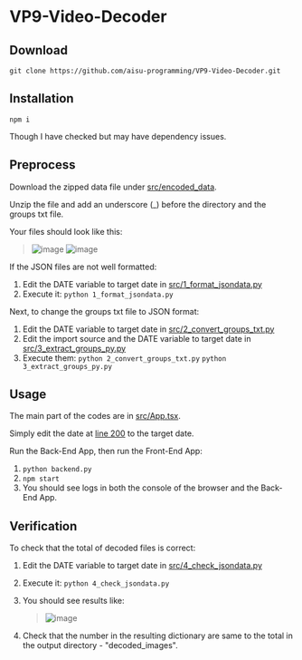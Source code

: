 # VP9-Video-Decoder

## Download
`git clone https://github.com/aisu-programming/VP9-Video-Decoder.git`

## Installation
`npm i`

Though I have checked but may have dependency issues.

## Preprocess
Download the zipped data file under [src/encoded_data](https://github.com/aisu-programming/VP9-Video-Decoder/tree/master/src/encoded_data).

Unzip the file and add an underscore (_) before the directory and the groups txt file.

Your files should look like this:
> ![image](https://github.com/aisu-programming/VP9-Video-Decoder/assets/66176726/abcabbe9-7e91-431c-b9f1-391166a4470c)
> ![image](https://github.com/aisu-programming/VP9-Video-Decoder/assets/66176726/2d705469-7d9e-4756-9d37-9c9f77b767ea)

If the JSON files are not well formatted:
1. Edit the DATE variable to target date in [src/1_format_jsondata.py](https://github.com/aisu-programming/VP9-Video-Decoder/blob/master/1_format_jsondata.py)
2. Execute it: `python 1_format_jsondata.py`

Next, to change the groups txt file to JSON format:
1. Edit the DATE variable to target date in [src/2_convert_groups_txt.py](https://github.com/aisu-programming/VP9-Video-Decoder/blob/master/2_convert_groups_txt.py)
2. Edit the import source and the DATE variable to target date in [src/3_extract_groups_py.py](https://github.com/aisu-programming/VP9-Video-Decoder/blob/master/3_extract_groups_py.py)
3. Execute them: `python 2_convert_groups_txt.py` `python 3_extract_groups_py.py`

## Usage
The main part of the codes are in [src/App.tsx](https://github.com/aisu-programming/VP9-Video-Decoder/blob/master/src/App.tsx).

Simply edit the date at [line 200](https://github.com/aisu-programming/VP9-Video-Decoder/blob/master/src/App.tsx#L200) to the target date.

Run the Back-End App, then run the Front-End App:
1. `python backend.py`
2. `npm start`
3. You should see logs in both the console of the browser and the Back-End App.

## Verification
To check that the total of decoded files is correct:
1. Edit the DATE variable to target date in [src/4_check_jsondata.py](https://github.com/aisu-programming/VP9-Video-Decoder/blob/master/4_check_jsondata.py)
2. Execute it: `python 4_check_jsondata.py`
3. You should see results like:

   > ![image](https://github.com/aisu-programming/VP9-Video-Decoder/assets/66176726/4921e668-e4ae-4284-a634-c36d5e4ed53c)
4. Check that the number in the resulting dictionary are same to the total in the output directory - "decoded_images".
